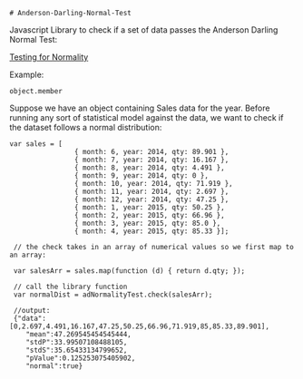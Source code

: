 

	# Anderson-Darling-Normal-Test
Javascript Library to check if a set of data passes the Anderson Darling Normal Test:

[Testing for Normality](https://en.wikipedia.org/wiki/Anderson%E2%80%93Darling_test)

Example: 

	object.member




Suppose we have an object containing Sales data for the year. 
Before running any sort of statistical model against the data, we want to check if the dataset follows a normal distribution:

```
var sales = [
                { month: 6, year: 2014, qty: 89.901 },
                { month: 7, year: 2014, qty: 16.167 },
                { month: 8, year: 2014, qty: 4.491 },
                { month: 9, year: 2014, qty: 0 },
                { month: 10, year: 2014, qty: 71.919 },
                { month: 11, year: 2014, qty: 2.697 },
                { month: 12, year: 2014, qty: 47.25 },
                { month: 1, year: 2015, qty: 50.25 },
                { month: 2, year: 2015, qty: 66.96 },
                { month: 3, year: 2015, qty: 85.0 },
                { month: 4, year: 2015, qty: 85.33 }];

 // the check takes in an array of numerical values so we first map to an array: 

 var salesArr = sales.map(function (d) { return d.qty; });
  
 // call the library function
 var normalDist = adNormalityTest.check(salesArr);

 //output: 
 {"data":[0,2.697,4.491,16.167,47.25,50.25,66.96,71.919,85,85.33,89.901],
	"mean":47.269545454545444,
	"stdP":33.99507108488105,
	"stdS":35.65433134799652,
	"pValue":0.125253075405902,
	"normal":true} 
```

